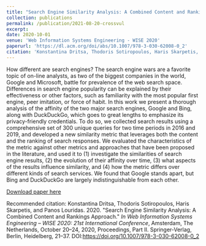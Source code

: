 ```yaml
---
title: "Search Engine Similarity Analysis: A Combined Content and Rankings Approach"
collection: publications
permalink: /publication/2021-08-20-crossvul
excerpt: 
date: 2020-10-01
venue: 'Web Information Systems Engineering - WISE 2020'
paperurl: 'https://dl.acm.org/doi/abs/10.1007/978-3-030-62008-0_2'
citation: 'Konstantina Dritsa, Thodoris Sotiropoulos, Haris Skarpetis, and Panos Louridas. 2020. &quot;Search Engine Similarity Analysis: A Combined Content and Rankings Approach.&quot; <i>In Web Information Systems Engineering – WISE 2020: 21st International Conference</i>, Amsterdam, The Netherlands, October 20–24, 2020, Proceedings, Part II. Springer-Verlag, Berlin, Heidelberg, 21–37. DOI:https://doi.org/10.1007/978-3-030-62008-0_2'
---
```

How different are search engines? The search engine wars are a favorite topic of on-line analysts, as two of the biggest companies in the world, Google and Microsoft, battle for prevalence of the web search space. Differences in search engine popularity can be explained by their effectiveness or other factors, such as familiarity with the most popular first engine, peer imitation, or force of habit. In this work we present a thorough analysis of the affinity of the two major search engines, Google and Bing, along with DuckDuckGo, which goes to great lengths to emphasize its privacy-friendly credentials. To do so, we collected search results using a comprehensive set of 300 unique queries for two time periods in 2016 and 2019, and developed a new similarity metric that leverages both the content and the ranking of search responses. We evaluated the characteristics of the metric against other metrics and approaches that have been proposed in the literature, and used it to (1) investigate the similarities of search engine results, (2) the evolution of their affinity over time, (3) what aspects of the results influence similarity, and (4) how the metric differs over different kinds of search services. We found that Google stands apart, but Bing and DuckDuckGo are largely indistinguishable from each other.

[Download paper here](https://dritsa-konstantina.github.io/files/NDLM21.pdf)

Recommended citation: Konstantina Dritsa, Thodoris Sotiropoulos, Haris Skarpetis, and Panos Louridas. 2020. &quot;Search Engine Similarity Analysis: A Combined Content and Rankings Approach.&quot; <i>In Web Information Systems Engineering – WISE 2020: 21st International Conference</i>, Amsterdam, The Netherlands, October 20–24, 2020, Proceedings, Part II. Springer-Verlag, Berlin, Heidelberg, 21–37. DOI:https://doi.org/10.1007/978-3-030-62008-0_2
